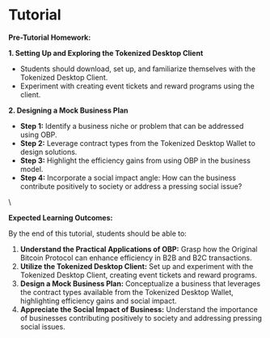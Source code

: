 # Tutorial

**Pre-Tutorial Homework:**

**1. Setting Up and Exploring the Tokenized Desktop Client**

* Students should download, set up, and familiarize themselves with the Tokenized Desktop Client.
* Experiment with creating event tickets and reward programs using the client.

**2. Designing a Mock Business Plan**

* **Step 1:** Identify a business niche or problem that can be addressed using OBP.
* **Step 2:** Leverage contract types from the Tokenized Desktop Wallet to design solutions.
* **Step 3:** Highlight the efficiency gains from using OBP in the business model.
* **Step 4:** Incorporate a social impact angle: How can the business contribute positively to society or address a pressing social issue?

\


**Expected Learning Outcomes:**

By the end of this tutorial, students should be able to:

1. **Understand the Practical Applications of OBP:** Grasp how the Original Bitcoin Protocol can enhance efficiency in B2B and B2C transactions.
2. **Utilize the Tokenized Desktop Client:** Set up and experiment with the Tokenized Desktop Client, creating event tickets and reward programs.
3. **Design a Mock Business Plan:** Conceptualize a business that leverages the contract types available from the Tokenized Desktop Wallet, highlighting efficiency gains and social impact.
4. **Appreciate the Social Impact of Business:** Understand the importance of businesses contributing positively to society and addressing pressing social issues.
